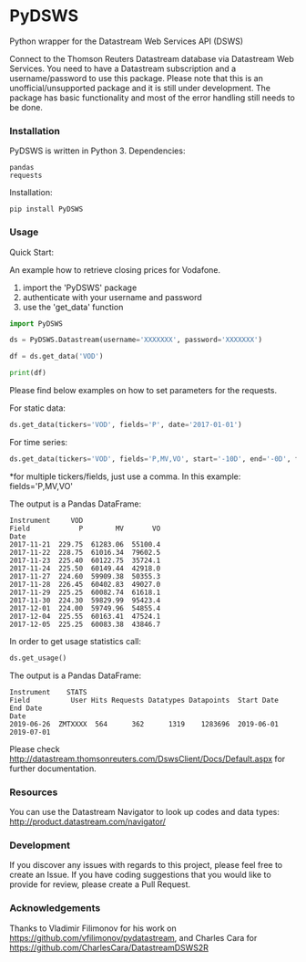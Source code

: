 # PyDSWS
Python wrapper for the Datastream Web Services API (DSWS)

Connect to the Thomson Reuters Datastream database via Datastream Web Services. You need to have a Datastream subscription and a username/password to use this package.
Please note that this is an unofficial/unsupported package and it is still under development. The package has basic functionality and most of the error handling still needs to be done.

### Installation
PyDSWS is written in Python 3.
Dependencies:
```
pandas
requests
```

Installation:
```
pip install PyDSWS
```

### Usage

Quick Start:

An example how to retrieve closing prices for Vodafone.
1) import the 'PyDSWS' package
2) authenticate with your username and password
3) use the 'get_data' function

```python
import PyDSWS

ds = PyDSWS.Datastream(username='XXXXXXX', password='XXXXXXX')

df = ds.get_data('VOD')

print(df)
```

Please find below examples on how to set parameters for the requests.

For static data:
```python
ds.get_data(tickers='VOD', fields='P', date='2017-01-01')
```

For time series:
```python
ds.get_data(tickers='VOD', fields='P,MV,VO', start='-10D', end='-0D', freq='D')
```
*for multiple tickers/fields, just use a comma. In this example: fields='P,MV,VO'


The output is a Pandas DataFrame:
```
Instrument     VOD
Field            P        MV       VO
Date
2017-11-21  229.75  61283.06  55100.4
2017-11-22  228.75  61016.34  79602.5
2017-11-23  225.40  60122.75  35724.1
2017-11-24  225.50  60149.44  42918.0
2017-11-27  224.60  59909.38  50355.3
2017-11-28  226.45  60402.83  49027.0
2017-11-29  225.25  60082.74  61618.1
2017-11-30  224.30  59829.99  95423.4
2017-12-01  224.00  59749.96  54855.4
2017-12-04  225.55  60163.41  47524.1
2017-12-05  225.25  60083.38  43846.7
```

In order to get usage statistics call:
```python
ds.get_usage()
```

The output is a Pandas DataFrame:
```
Instrument    STATS                                                           
Field          User Hits Requests Datatypes Datapoints  Start Date    End Date
Date                                                                          
2019-06-26  ZMTXXXX  564      362      1319    1283696  2019-06-01  2019-07-01
```

Please check http://datastream.thomsonreuters.com/DswsClient/Docs/Default.aspx for further documentation.


### Resources
You can use the Datastream Navigator to look up codes and data types: http://product.datastream.com/navigator/

### Development
If you discover any issues with regards to this project, please feel free to create an Issue.
If you have coding suggestions that you would like to provide for review, please create a Pull Request.

### Acknowledgements
Thanks to Vladimir Filimonov for his work on https://github.com/vfilimonov/pydatastream, and Charles Cara for https://github.com/CharlesCara/DatastreamDSWS2R


